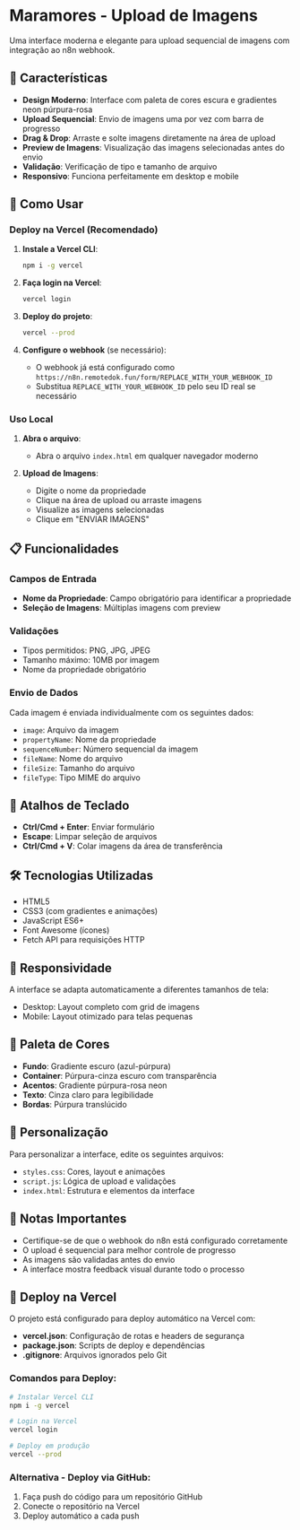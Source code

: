 # Maramores - Upload de Imagens

Uma interface moderna e elegante para upload sequencial de imagens com integração ao n8n webhook.

## 🎨 Características

- **Design Moderno**: Interface com paleta de cores escura e gradientes neon púrpura-rosa
- **Upload Sequencial**: Envio de imagens uma por vez com barra de progresso
- **Drag & Drop**: Arraste e solte imagens diretamente na área de upload
- **Preview de Imagens**: Visualização das imagens selecionadas antes do envio
- **Validação**: Verificação de tipo e tamanho de arquivo
- **Responsivo**: Funciona perfeitamente em desktop e mobile

## 🚀 Como Usar

### **Deploy na Vercel (Recomendado)**

1. **Instale a Vercel CLI**:
   ```bash
   npm i -g vercel
   ```

2. **Faça login na Vercel**:
   ```bash
   vercel login
   ```

3. **Deploy do projeto**:
   ```bash
   vercel --prod
   ```

4. **Configure o webhook** (se necessário):
   - O webhook já está configurado como `https://n8n.remotedok.fun/form/REPLACE_WITH_YOUR_WEBHOOK_ID`
   - Substitua `REPLACE_WITH_YOUR_WEBHOOK_ID` pelo seu ID real se necessário

### **Uso Local**

1. **Abra o arquivo**:
   - Abra o arquivo `index.html` em qualquer navegador moderno

2. **Upload de Imagens**:
   - Digite o nome da propriedade
   - Clique na área de upload ou arraste imagens
   - Visualize as imagens selecionadas
   - Clique em "ENVIAR IMAGENS"

## 📋 Funcionalidades

### Campos de Entrada
- **Nome da Propriedade**: Campo obrigatório para identificar a propriedade
- **Seleção de Imagens**: Múltiplas imagens com preview

### Validações
- Tipos permitidos: PNG, JPG, JPEG
- Tamanho máximo: 10MB por imagem
- Nome da propriedade obrigatório

### Envio de Dados
Cada imagem é enviada individualmente com os seguintes dados:
- `image`: Arquivo da imagem
- `propertyName`: Nome da propriedade
- `sequenceNumber`: Número sequencial da imagem
- `fileName`: Nome do arquivo
- `fileSize`: Tamanho do arquivo
- `fileType`: Tipo MIME do arquivo

## 🎯 Atalhos de Teclado

- **Ctrl/Cmd + Enter**: Enviar formulário
- **Escape**: Limpar seleção de arquivos
- **Ctrl/Cmd + V**: Colar imagens da área de transferência

## 🛠️ Tecnologias Utilizadas

- HTML5
- CSS3 (com gradientes e animações)
- JavaScript ES6+
- Font Awesome (ícones)
- Fetch API para requisições HTTP

## 📱 Responsividade

A interface se adapta automaticamente a diferentes tamanhos de tela:
- Desktop: Layout completo com grid de imagens
- Mobile: Layout otimizado para telas pequenas

## 🎨 Paleta de Cores

- **Fundo**: Gradiente escuro (azul-púrpura)
- **Container**: Púrpura-cinza escuro com transparência
- **Acentos**: Gradiente púrpura-rosa neon
- **Texto**: Cinza claro para legibilidade
- **Bordas**: Púrpura translúcido

## 🔧 Personalização

Para personalizar a interface, edite os seguintes arquivos:
- `styles.css`: Cores, layout e animações
- `script.js`: Lógica de upload e validações
- `index.html`: Estrutura e elementos da interface

## 📝 Notas Importantes

- Certifique-se de que o webhook do n8n está configurado corretamente
- O upload é sequencial para melhor controle de progresso
- As imagens são validadas antes do envio
- A interface mostra feedback visual durante todo o processo

## 🚀 Deploy na Vercel

O projeto está configurado para deploy automático na Vercel com:

- **vercel.json**: Configuração de rotas e headers de segurança
- **package.json**: Scripts de deploy e dependências
- **.gitignore**: Arquivos ignorados pelo Git

### Comandos para Deploy:

```bash
# Instalar Vercel CLI
npm i -g vercel

# Login na Vercel
vercel login

# Deploy em produção
vercel --prod
```

### Alternativa - Deploy via GitHub:

1. Faça push do código para um repositório GitHub
2. Conecte o repositório na Vercel
3. Deploy automático a cada push
